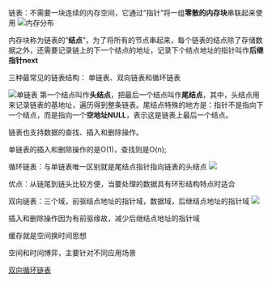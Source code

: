 链表：不需要一块连续的内存空间，它通过“指针”将一组**零散的内存块**串联起来使用
![内存分布](https://static001.geekbang.org/resource/image/d5/cd/d5d5bee4be28326ba3c28373808a62cd.jpg)

内存块称为链表的“**结点**”，为了将所有的节点串起来，每个链表的结点除了存储数据之外，还需要记录链上的下一个结点的地址，记录下个结点地址的指针叫作**后继指针next**

三种最常见的链表结构：
单链表、双向链表和循环链表


![单链表](https://static001.geekbang.org/resource/image/b9/eb/b93e7ade9bb927baad1348d9a806ddeb.jpg)
第一个结点叫作**头结点**，把最后一个结点叫作**尾结点**，其中，头结点用来记录链表的基地址，遍历得到整条链表。尾结点特殊的地方是：指针不是指向下一个结点，而是指向一个**空地址NULL**，表示这是链表上最后一个结点。

链表也支持数据的查找、插入和删除操作。

单链表的插入和删除操作的是O(1)，查找则是O(n);

循环链表：与单链表唯一区别就是尾结点指针指向链表的头结点
![](https://static001.geekbang.org/resource/image/86/55/86cb7dc331ea958b0a108b911f38d155.jpg)

优点：从链尾到链头比较方便，当要处理的数据具有环形结构特点时适合

双向链表：三个域，前驱结点地址的指针域，数据域，后继结点地址的指针域
![](https://static001.geekbang.org/resource/image/cb/0b/cbc8ab20276e2f9312030c313a9ef70b.jpg)

插入和删除操作因为有前驱缘故，减少后继结点地址的指针域

缓存就是空间换时间思想

空间和时间博弈，主要针对不同应用场景

[双向循环链表](https://static001.geekbang.org/resource/image/d1/91/d1665043b283ecdf79b157cfc9e5ed91.jpg)



